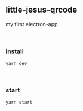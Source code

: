## little-jesus-qrcode

my first electron-app

<br>

### install

```
yarn dev
```

<Br>

### start

```
yarn start
```
